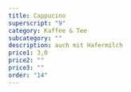 ```yaml
---
title: Cappucino
superscript: "9"
category: Kaffee & Tee
subcategory: ""
description: auch mit Hafermilch
price1: 3,0
price2: ""
price3: ""
order: "14"
---
```

